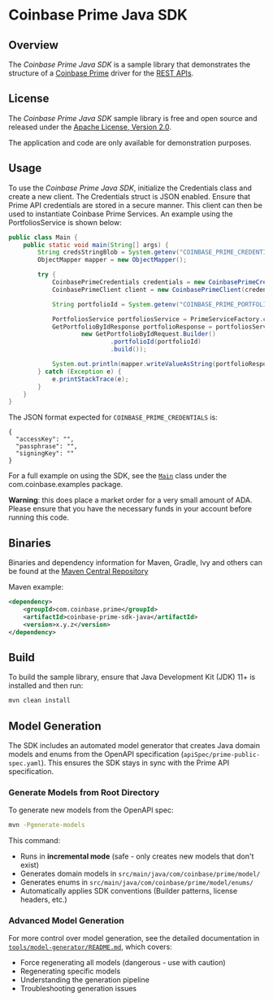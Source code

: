 # Coinbase Prime Java SDK

## Overview

The *Coinbase Prime Java SDK* is a sample library that demonstrates the structure of a [Coinbase Prime](https://prime.coinbase.com/) driver for
the [REST APIs](https://docs.cdp.coinbase.com/prime/reference).

## License

The *Coinbase Prime Java SDK* sample library is free and open source and released under the [Apache License, Version 2.0](LICENSE).

The application and code are only available for demonstration purposes.

## Usage

To use the *Coinbase Prime Java SDK*, initialize the Credentials class and create a new client. The Credentials struct is JSON
enabled. Ensure that Prime API credentials are stored in a secure manner. This client can then be used to instantiate 
Coinbase Prime Services. An example using the PortfoliosService is shown below:

```java
public class Main {
    public static void main(String[] args) {
        String credsStringBlob = System.getenv("COINBASE_PRIME_CREDENTIALS");
        ObjectMapper mapper = new ObjectMapper();

        try {
            CoinbasePrimeCredentials credentials = new CoinbasePrimeCredentials(credsStringBlob);
            CoinbasePrimeClient client = new CoinbasePrimeClient(credentials);

            String portfolioId = System.getenv("COINBASE_PRIME_PORTFOLIO_ID");

            PortfoliosService portfoliosService = PrimeServiceFactory.createPortfoliosService(client);
            GetPortfolioByIdResponse portfolioResponse = portfoliosService.getPortfolioById(
                    new GetPortfolioByIdRequest.Builder()
                            .portfolioId(portfolioId)
                            .build());

            System.out.println(mapper.writeValueAsString(portfolioResponse));
        } catch (Exception e) {
            e.printStackTrace(e);
        }
    }
}
```

The JSON format expected for `COINBASE_PRIME_CREDENTIALS` is:

```
{
  "accessKey": "",
  "passphrase": "",
  "signingKey": ""
}
```

For a full example on using the SDK, see the [`Main`](src/main/java/com/coinbase/examples/Main.java) class under the com.coinbase.examples package.

**Warning**: this does place a market order for a very small amount of ADA. Please ensure that you have the necessary funds in your account before running this code.

## Binaries

Binaries and dependency information for Maven, Gradle, Ivy and others can be found at the [Maven Central Repository](https://central.sonatype.com/search?q=g%3Acom.coinbase.prime+a%3Acoinbase-prime-sdk-java&smo=true)

Maven example:

```xml
<dependency>
    <groupId>com.coinbase.prime</groupId>
    <artifactId>coinbase-prime-sdk-java</artifactId>
    <version>x.y.z</version>
</dependency>
```

## Build

To build the sample library, ensure that Java Development Kit (JDK) 11+ is installed and then run:

```bash
mvn clean install
```

## Model Generation

The SDK includes an automated model generator that creates Java domain models and enums from the OpenAPI specification (`apiSpec/prime-public-spec.yaml`). This ensures the SDK stays in sync with the Prime API specification.

### Generate Models from Root Directory

To generate new models from the OpenAPI spec:

```bash
mvn -Pgenerate-models
```

This command:
- Runs in **incremental mode** (safe - only creates new models that don't exist)
- Generates domain models in `src/main/java/com/coinbase/prime/model/`
- Generates enums in `src/main/java/com/coinbase/prime/model/enums/`
- Automatically applies SDK conventions (Builder patterns, license headers, etc.)

### Advanced Model Generation

For more control over model generation, see the detailed documentation in [`tools/model-generator/README.md`](tools/model-generator/README.md), which covers:

- Force regenerating all models (dangerous - use with caution)
- Regenerating specific models
- Understanding the generation pipeline
- Troubleshooting generation issues
